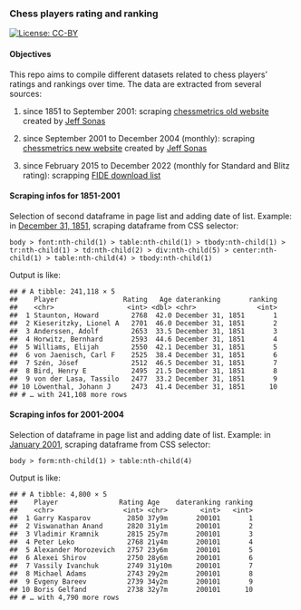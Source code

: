 
### Chess players rating and ranking

[![License:
CC-BY](https://img.shields.io/badge/License-CCBY-blue.svg)](http://creativecommons.org/licenses/by/4.0/)

#### Objectives

This repo aims to compile different datasets related to chess players’
ratings and rankings over time. The data are extracted from several
sources:

1.  since 1851 to September 2001: scraping [chessmetrics old
    website](http://www.chessmetrics.com/cm/OldIndex.html) created by
    [Jeff Sonas](https://en.wikipedia.org/wiki/Jeff_Sonas)

2.  since September 2001 to December 2004 (monthly): scraping
    [chessmetrics new
    website](http://www.chessmetrics.com/cm/CM2/Introduction.asp?Params=199510SSSSS3S000000000000111000000000000010100)
    created by [Jeff Sonas](https://en.wikipedia.org/wiki/Jeff_Sonas)

3.  since February 2015 to December 2022 (monthly for Standard and Blitz
    rating): scrapping [FIDE download
    list](https://ratings.fide.com/download_lists.phtml)

#### Scraping infos for 1851-2001

Selection of second dataframe in page list and adding date of list.
Example: in [December 31,
1851](http://www.chessmetrics.com/cm/DL/DL2.htm), scraping dataframe
from CSS selector:

    body > font:nth-child(1) > table:nth-child(1) > tbody:nth-child(1) > tr:nth-child(1) > td:nth-child(2) > div:nth-child(5) > center:nth-child(1) > table:nth-child(4) > tbody:nth-child(1)

Output is like:

    ## # A tibble: 241,118 × 5
    ##    Player                Rating   Age dateranking       ranking
    ##    <chr>                  <int> <dbl> <chr>               <int>
    ##  1 Staunton, Howard        2768  42.0 December 31, 1851       1
    ##  2 Kieseritzky, Lionel A   2701  46.0 December 31, 1851       2
    ##  3 Anderssen, Adolf        2653  33.5 December 31, 1851       3
    ##  4 Horwitz, Bernhard       2593  44.6 December 31, 1851       4
    ##  5 Williams, Elijah        2550  42.1 December 31, 1851       5
    ##  6 von Jaenisch, Carl F    2525  38.4 December 31, 1851       6
    ##  7 Szén, Jósef             2512  46.5 December 31, 1851       7
    ##  8 Bird, Henry E           2495  21.5 December 31, 1851       8
    ##  9 von der Lasa, Tassilo   2477  33.2 December 31, 1851       9
    ## 10 Löwenthal, Johann J     2473  41.4 December 31, 1851      10
    ## # … with 241,108 more rows

#### Scraping infos for 2001-2004

Selection of dataframe in page list and adding date of list. Example: in
[January
2001](http://www.chessmetrics.com/cm/CM2/SingleMonth.asp?Params=199510SSSSS3S000000200101111000000000000010100),
scraping dataframe from CSS selector:

    body > form:nth-child(1) > table:nth-child(4)

Output is like:

    ## # A tibble: 4,800 × 5
    ##    Player               Rating Age    dateranking ranking
    ##    <chr>                 <int> <chr>        <int>   <int>
    ##  1 Garry Kasparov         2850 37y9m       200101       1
    ##  2 Viswanathan Anand      2820 31y1m       200101       2
    ##  3 Vladimir Kramnik       2815 25y7m       200101       3
    ##  4 Peter Leko             2768 21y4m       200101       4
    ##  5 Alexander Morozevich   2757 23y6m       200101       5
    ##  6 Alexei Shirov          2750 28y6m       200101       6
    ##  7 Vassily Ivanchuk       2749 31y10m      200101       7
    ##  8 Michael Adams          2743 29y2m       200101       8
    ##  9 Evgeny Bareev          2739 34y2m       200101       9
    ## 10 Boris Gelfand          2738 32y7m       200101      10
    ## # … with 4,790 more rows
